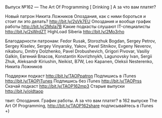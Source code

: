 Выпуск №162 — The Art Of Programming [ Drinking ] А за что вам платят?

Новый патрон Никита Ложников
Опоздания, как с ними бороться и стоит ли это делать? http://bit.ly/2sVk7EU
Опоздания и вообще график работы http://bit.ly/2Msla7B
Какие подкасты слушают IT-специалисты http://bit.ly/2sWrdZT
HighLoad Siberia http://bit.ly/2Mo3rho

Благодарности патронам:
Fedor Rusak, Storozhuk Bogdan, Sergey Petrov, Sergey Kiselev, Sergey Vinyarsky, Yakov, Pavel Sitnikov, Evgeny Neverov, nikaburu, Dmitry Dolzhenko, Pavel Drobushevich, Grigori Pivovar, Vasiliy Galkin, Евгений Власов, Konstantin Kovrizhnykh, Lagunovsky Ivan, Sergii Zhuk, Aleksandr Kiriushin, Neikist, B7W, Leo Kapanen, Oleksii Nesterenko, Никита Ложников
  
Поддержи подкаст http://bit.ly/TAOPpatron
Подпишись в iTunes http://bit.ly/TAOPiTunes
Подпишись без iTunes http://bit.ly/TAOPrss
Скачай подкаст http://bit.ly/TAOP162mp3
Старые выпуски http://bit.ly/oldtaop

твит: 
Опоздания. График работы. А за что вам платят? в 162 выпуске The Art Of Programming, http://bit.ly/TAOP162share подписывайтесь в iTunes +) 

